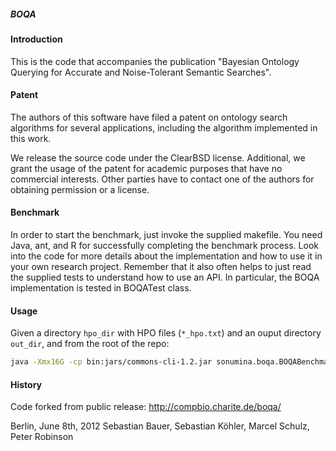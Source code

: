 ##### BOQA #####

#### Introduction ####

This is the code that accompanies the publication "Bayesian
Ontology Querying for Accurate and Noise-Tolerant Semantic
Searches".

#### Patent ####

The authors of this software have filed a patent on ontology
search algorithms for several applications, including the
algorithm implemented in this work.

We release the source code under the ClearBSD license. Additional,
we grant the usage of the patent for academic purposes that have no
commercial interests. Other parties have to contact one of the
authors for obtaining permission or a license.

#### Benchmark ####

In order to start the benchmark, just invoke the supplied
makefile. You need Java, ant, and R for successfully
completing the benchmark process. Look into the code for
more details about the implementation and how to use it in
your own research project. Remember that it also often helps
to just read the supplied tests to understand how to use an 
API. In particular, the BOQA implementation is tested in
BOQATest class.

#### Usage ####

Given a directory ``hpo_dir`` with HPO files (``*_hpo.txt``) and an ouput directory ``out_dir``, and from the root of the repo:
```bash
java -Xmx16G -cp bin:jars/commons-cli-1.2.jar sonumina.boqa.BOQABenchmark -o data/hp.obo.gz -a data/new_phenotype.gz -p <hpo_dir> -d <out_dir>
```

#### History ####
Code forked from public release: http://compbio.charite.de/boqa/

Berlin, June 8th, 2012
Sebastian Bauer, Sebastian Köhler, Marcel Schulz, Peter Robinson
